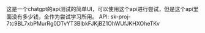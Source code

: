 这是一个chatgpt的api测试的简单UI，可以使用这个api进行尝试，但是这个api里面没有多少钱，全作为尝试学习所用。
API: sk-proj-7tc9BL7xbPMurRg0DTvYT3BlbkFJKjBZ1OhWUfJKHXOheTKv
